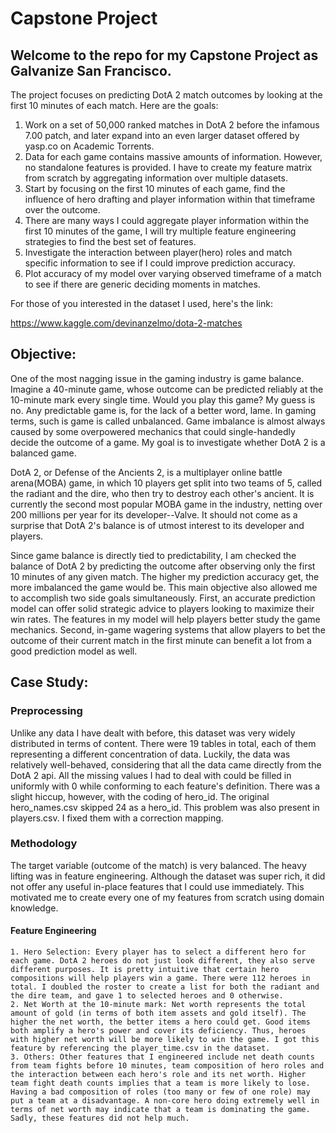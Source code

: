 # Capstone Project
## Welcome to the repo for my Capstone Project as Galvanize San Francisco.

The project focuses on predicting DotA 2 match outcomes by looking at the first 10 minutes of each match. Here are the goals:

1. Work on a set of 50,000 ranked matches in DotA 2 before the infamous 7.00 patch, and later expand into an even larger dataset offered by yasp.co on Academic Torrents.
2. Data for each game contains massive amounts of information. However, no standalone features is provided. I have to create my feature matrix from scratch by aggregating information over multiple datasets.
3. Start by focusing on the first 10 minutes of each game, find the influence of hero drafting and player information within that timeframe over the outcome.
4. There are many ways I could aggregate player information within the first 10 minutes of the game, I will try multiple feature engineering strategies to find the best set of features.
5. Investigate the interaction between player(hero) roles and match specific information to see if I could improve prediction accuracy.
6. Plot accuracy of my model over varying observed timeframe of a match to see if there are generic deciding moments in matches.

For those of you interested in the dataset I used, here's the link:

https://www.kaggle.com/devinanzelmo/dota-2-matches

## Objective:
One of the most nagging issue in the gaming industry is game balance. Imagine a 40-minute game, whose outcome can be predicted reliably at the 10-minute mark every single time. Would you play this game? My guess is no. Any predictable game is, for the lack of a better word, lame. In gaming terms, such is game is called unbalanced. Game imbalance is almost always caused by some overpowered mechanics that could single-handedly decide the outcome of a game. My goal is to investigate whether DotA 2 is a balanced game.

DotA 2, or Defense of the Ancients 2, is a multiplayer online battle arena(MOBA) game, in which 10 players get split into two teams of 5, called the radiant and the dire, who then try to destroy each other's ancient. It is currently the second most popular MOBA game in the industry, netting over 200 millions per year for its developer--Valve. It should not come as a surprise that DotA 2's balance is of utmost interest to its developer and players.

Since game balance is directly tied to predictability, I am checked the balance of DotA 2 by predicting the outcome after observing only the first 10 minutes of any given match. The higher my prediction accuracy get, the more imbalanced the game would be. This main objective also allowed me to accomplish two side goals simultaneously. First, an accurate prediction model can offer solid strategic advice to players looking to maximize their win rates. The features in my model will help players better study the game mechanics. Second, in-game wagering systems that allow players to bet the outcome of their current match in the first minute can benefit a lot from a good prediction model as well.

## Case Study:
### Preprocessing
Unlike any data I have dealt with before, this dataset was very widely distributed in terms of content. There were 19 tables in total, each of them representing a different concentration of data. Luckily, the data was relatively well-behaved, considering that all the data came directly from the DotA 2 api. All the missing values I had to deal with could be filled in uniformly with 0 while conforming to each feature's definition. There was a slight hiccup, however, with the coding of hero_id. The original hero_names.csv skipped 24 as a hero_id. This problem was also present in players.csv. I fixed them with a correction mapping.

### Methodology
The target variable (outcome of the match) is very balanced. The heavy lifting was in feature engineering. Although the dataset was super rich, it did not offer any useful in-place features that I could use immediately. This motivated me to create every one of my features from scratch using domain knowledge.

#### Feature Engineering
    1. Hero Selection: Every player has to select a different hero for each game. DotA 2 heroes do not just look different, they also serve different purposes. It is pretty intuitive that certain hero compositions will help players win a game. There were 112 heroes in total. I doubled the roster to create a list for both the radiant and the dire team, and gave 1 to selected heroes and 0 otherwise.
    2. Net Worth at the 10-minute mark: Net worth represents the total amount of gold (in terms of both item assets and gold itself). The higher the net worth, the better items a hero could get. Good items both amplify a hero's power and cover its deficiency. Thus, heroes with higher net worth will be more likely to win the game. I got this feature by referencing the player_time.csv in the dataset.
    3. Others: Other features that I engineered include net death counts from team fights before 10 minutes, team composition of hero roles and the interaction between each hero's role and its net worth. Higher team fight death counts implies that a team is more likely to lose. Having a bad composition of roles (too many or few of one role) may put a team at a disadvantage. A non-core hero doing extremely well in terms of net worth may indicate that a team is dominating the game. Sadly, these features did not help much.
